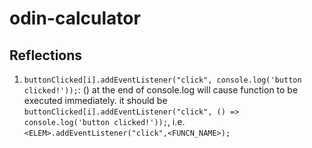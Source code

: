 # odin-calculator

## Reflections
1. `buttonClicked[i].addEventListener("click", console.log('button clicked!'));`: () at the end of console.log will cause function to be executed immediately. it should be `buttonClicked[i].addEventListener("click", () => console.log('button clicked!'));`, i.e. `<ELEM>.addEventListener("click",<FUNCN_NAME>);`